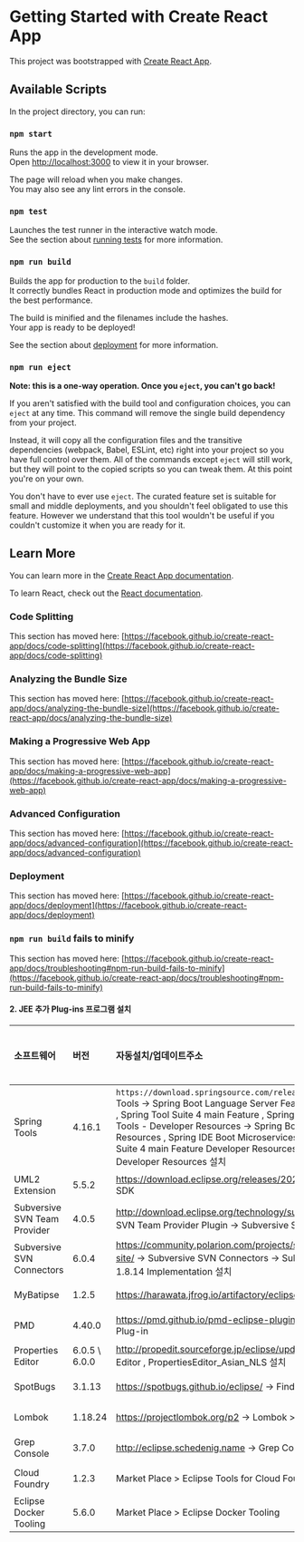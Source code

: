 # Getting Started with Create React App

This project was bootstrapped with [Create React App](https://github.com/facebook/create-react-app).

## Available Scripts

In the project directory, you can run:

### `npm start`

Runs the app in the development mode.\
Open [http://localhost:3000](http://localhost:3000) to view it in your browser.

The page will reload when you make changes.\
You may also see any lint errors in the console.

### `npm test`

Launches the test runner in the interactive watch mode.\
See the section about [running tests](https://facebook.github.io/create-react-app/docs/running-tests) for more information.

### `npm run build`

Builds the app for production to the `build` folder.\
It correctly bundles React in production mode and optimizes the build for the best performance.

The build is minified and the filenames include the hashes.\
Your app is ready to be deployed!

See the section about [deployment](https://facebook.github.io/create-react-app/docs/deployment) for more information.

### `npm run eject`

**Note: this is a one-way operation. Once you `eject`, you can't go back!**

If you aren't satisfied with the build tool and configuration choices, you can `eject` at any time. This command will remove the single build dependency from your project.

Instead, it will copy all the configuration files and the transitive dependencies (webpack, Babel, ESLint, etc) right into your project so you have full control over them. All of the commands except `eject` will still work, but they will point to the copied scripts so you can tweak them. At this point you're on your own.

You don't have to ever use `eject`. The curated feature set is suitable for small and middle deployments, and you shouldn't feel obligated to use this feature. However we understand that this tool wouldn't be useful if you couldn't customize it when you are ready for it.

## Learn More

You can learn more in the [Create React App documentation](https://facebook.github.io/create-react-app/docs/getting-started).

To learn React, check out the [React documentation](https://reactjs.org/).

### Code Splitting

This section has moved here: [https://facebook.github.io/create-react-app/docs/code-splitting](https://facebook.github.io/create-react-app/docs/code-splitting)

### Analyzing the Bundle Size

This section has moved here: [https://facebook.github.io/create-react-app/docs/analyzing-the-bundle-size](https://facebook.github.io/create-react-app/docs/analyzing-the-bundle-size)

### Making a Progressive Web App

This section has moved here: [https://facebook.github.io/create-react-app/docs/making-a-progressive-web-app](https://facebook.github.io/create-react-app/docs/making-a-progressive-web-app)

### Advanced Configuration

This section has moved here: [https://facebook.github.io/create-react-app/docs/advanced-configuration](https://facebook.github.io/create-react-app/docs/advanced-configuration)

### Deployment

This section has moved here: [https://facebook.github.io/create-react-app/docs/deployment](https://facebook.github.io/create-react-app/docs/deployment)

### `npm run build` fails to minify

This section has moved here: [https://facebook.github.io/create-react-app/docs/troubleshooting#npm-run-build-fails-to-minify](https://facebook.github.io/create-react-app/docs/troubleshooting#npm-run-build-fails-to-minify)


#### 2. JEE 추가 Plug-ins 프로그램 설치
|소프트웨어|버전|자동설치/업데이트주소|필수여부|
|:---------|:----|:-------------------|:-------|
| Spring Tools | 4.16.1  | `https://download.springsource.com/release/TOOLS/sts4/update/e4.23/` \\ → Spring Tools → Spring Boot Language Server Feature , Spring IDE Boot Microservices Dash , Spring Tool Suite 4 main Feature , Spring XML Namespace Support \\ → Spring Tools - Developer Resources → Spring Boot Language Server Feature Developer Resources , Spring IDE Boot Microservices Dash Developer Resources , Spring Tool Suite 4 main Feature Developer Resources , Spring XML Namespace Support Developer Resources 설치 |  필수  |
| UML2 Extension | 5.5.2 | https://download.eclipse.org/releases/2022-03/ → Modeling → UML2 Extender SDK |  필수  |
| Subversive SVN Team Provider | 4.0.5 | http://download.eclipse.org/technology/subversive/4.0/update-site/ → Subversive SVN Team Provider Plugin → Subversive SVN Team Provider 설치 |  필수  |
| Subversive SVN Connectors | 6.0.4 | https://community.polarion.com/projects/subversive/download/eclipse/6.0/update-site/ → Subversive SVN Connectors → Subversive SVN Connectors 설치,  SVNKit 1.8.14 Implementation 설치 |  필수  |
| MyBatipse | 1.2.5 | https://harawata.jfrog.io/artifactory/eclipse-local/ → MyBatipse → MyBatipse |  선택  |
| PMD | 4.40.0 | https://pmd.github.io/pmd-eclipse-plugin-p2-site/  → PMD for Eclipse → PMD Plug-in |  선택  |
| Properties Editor | 6.0.5 \\ 6.0.0 | http://propedit.sourceforge.jp/eclipse/updates/ → PropertiesEditor → Properties Editor , PropertiesEditor_Asian_NLS 설치  |  선택   |
| SpotBugs | 3.1.13 | https://spotbugs.github.io/eclipse/  → FindBugs  → FindBugs Feature |  선택  |
| Lombok | 1.18.24 | https://projectlombok.org/p2 → Lombok > Lombok  |  선택  | 
| Grep Console | 3.7.0 | http://eclipse.schedenig.name → Grep Console > Grep Console |  선택  |
| Cloud Foundry | 1.2.3 | Market Place > Eclipse Tools for Cloud Foundry |  선택  |
| Eclipse Docker Tooling | 5.6.0 | Market Place > Eclipse Docker Tooling |  선택  |

